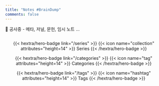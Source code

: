```yaml
---
title: "Notes #BrainDump"
comments: false
---
```


<p class="hx-mb-12 hx-text-center hx-text-lg hx-text-gray-500 dark:hx-text-gray-400">
🚧 공사중 - 메타, 저널, 문헌, 임시 노트 ... </p>

<!--more-->

<div class="c4w-badges" style="text-align: center; margin-top: 2em;">

<!-- {{< hextra/hero-badge link="https://emacs.ch/@junghanacs" >}} -->
<!--   {{< icon name="mastodon" attributes="height=14" >}} -->
<!--   <span>Mastodon</span> -->
<!-- {{< /hextra/hero-badge >}} -->

<!-- {{< hextra/hero-badge link="https://twitter.com/junghanacs" >}} -->
<!--   {{< icon name="x-twitter" attributes="height=14" >}} -->
<!--   <span>Twitter</span> -->
<!-- {{< /hextra/hero-badge >}} -->

<!-- {{< hextra/hero-badge link="https://www.linkedin.com/in/junghanacs/" >}} -->
<!--   {{< icon name="linkedin" attributes="height=14" >}} -->
<!--   <span>LinkedIn</span> -->
<!-- {{< /hextra/hero-badge >}} -->

{{< hextra/hero-badge link="/series" >}}
  {{< icon name="collection" attributes="height=14" >}}
  <span>Series</span>
{{< /hextra/hero-badge >}}

{{< hextra/hero-badge link="/categories" >}}
  {{< icon name="tag" attributes="height=14" >}}
  <span>Categories</span>
{{< /hextra/hero-badge >}}

{{< hextra/hero-badge link="/tags" >}}
  {{< icon name="hashtag" attributes="height=14" >}}
  <span>Tags</span>
{{< /hextra/hero-badge >}}

<!-- {{< hextra/hero-badge link="index.xml" >}} -->
<!--   {{< icon name="rss" attributes="height=14" >}} -->
<!--   <span>RSS</span> -->
<!-- {{< /hextra/hero-badge >}} -->

</div>

